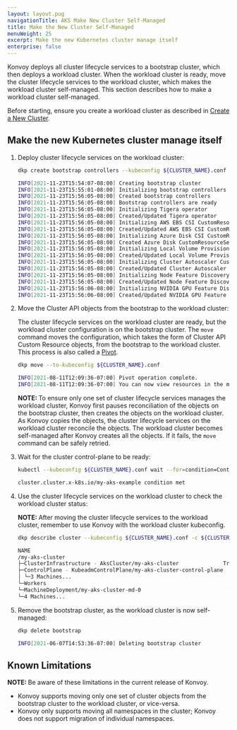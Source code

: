 ```yaml
---
layout: layout.pug
navigationTitle: AKS Make New Cluster Self-Managed
title: Make the New Cluster Self-Managed
menuWeight: 25
excerpt: Make the new Kubernetes cluster manage itself
enterprise: false
---
```


Konvoy deploys all cluster lifecycle services to a bootstrap cluster, which then deploys a workload cluster. When the workload cluster is ready, move the cluster lifecycle services to the workload cluster, which makes the workload cluster self-managed. This section describes how to make a workload cluster self-managed.

Before starting, ensure you create a workload cluster as described in [Create a New Cluster][createnewcluster].

## Make the new Kubernetes cluster manage itself

1.  Deploy cluster lifecycle services on the workload cluster:

    ```bash
    dkp create bootstrap controllers --kubeconfig ${CLUSTER_NAME}.conf
    ```

    ```sh
    INFO[2021-11-23T15:54:07-08:00] Creating bootstrap cluster                    src="bootstrap/bootstrap.go:148"
    INFO[2021-11-23T15:55:01-08:00] Initializing bootstrap controllers            src="bootstrap/controllers.go:94"
    INFO[2021-11-23T15:56:05-08:00] Created bootstrap controllers                 src="bootstrap/controllers.go:106"
    INFO[2021-11-23T15:56:05-08:00] Bootstrap controllers are ready               src="bootstrap/controllers.go:110"
    INFO[2021-11-23T15:56:05-08:00] Initializing Tigera operator                  src="bootstrap/clusterresourceset.go:37"
    INFO[2021-11-23T15:56:05-08:00] Created/Updated Tigera operator               src="bootstrap/clusterresourceset.go:42"
    INFO[2021-11-23T15:56:05-08:00] Initializing AWS EBS CSI CustomResourceSet    src="bootstrap/clusterresourceset.go:95"
    INFO[2021-11-23T15:56:05-08:00] Created/Updated AWS EBS CSI CustomResourceSet  src="bootstrap/clusterresourceset.go:100"
    INFO[2021-11-23T15:56:05-08:00] Initializing Azure Disk CSI CustomResourceSet  src="bootstrap/clusterresourceset.go:102"
    INFO[2021-11-23T15:56:05-08:00] Created Azure Disk CustomResourceSet          src="bootstrap/clusterresourceset.go:107"
    INFO[2021-11-23T15:56:05-08:00] Initializing Local Volume Provisioner CustomResourceSet  src="bootstrap/clusterresourceset.go:109"
    INFO[2021-11-23T15:56:05-08:00] Created/Updated Local Volume Provisioner CustomResourceSet  src="bootstrap/clusterresourceset.go:114"
    INFO[2021-11-23T15:56:05-08:00] Initializing Cluster Autoscaler CustomResourceSet  src="bootstrap/clusterresourceset.go:181"
    INFO[2021-11-23T15:56:05-08:00] Created/Updated Cluster Autoscaler CustomResourceSet  src="bootstrap/clusterresourceset.go:186"
    INFO[2021-11-23T15:56:05-08:00] Initializing Node Feature Discovery CustomResourceSet  src="bootstrap/clusterresourceset.go:239"
    INFO[2021-11-23T15:56:05-08:00] Created/Updated Node Feature Discovery CustomResourceSet  src="bootstrap/clusterresourceset.go:244"
    INFO[2021-11-23T15:56:06-08:00] Initializing NVIDIA GPU Feature Discovery CustomResourceSet  src="bootstrap/clusterresourceset.go:297"
    INFO[2021-11-23T15:56:06-08:00] Created/Updated NVIDIA GPU Feature Discovery CustomResourceSet  src="bootstrap/clusterresourceset.go:302"
    ```

1.  Move the Cluster API objects from the bootstrap to the workload cluster:

    The cluster lifecycle services on the workload cluster are ready, but the workload cluster configuration is on the bootstrap cluster. The `move` command moves the configuration, which takes the form of Cluster API Custom Resource objects, from the bootstrap to the workload cluster. This process is also called a [Pivot][pivot].

    ```bash
    dkp move --to-kubeconfig ${CLUSTER_NAME}.conf
    ```

    ```sh
    INFO[2021-08-11T12:09:36-07:00] Pivot operation complete.                     src="move/move.go:154"
    INFO[2021-08-11T12:09:36-07:00] You can now view resources in the moved cluster by using the --kubeconfig flag with kubectl. For example: kubectl --kubeconfig=/home/clusteradmin/.kube/config get nodes  src="move/move.go:155"
    ```

    <p class="message--note"><strong>NOTE: </strong>To ensure only one set of cluster lifecycle services manages the workload cluster, Konvoy first pauses reconciliation of the objects on the bootstrap cluster, then creates the objects on the workload cluster. As Konvoy copies the objects, the cluster lifecycle services on the workload cluster reconcile the objects. The workload cluster becomes self-managed after Konvoy creates all the objects. If it fails, the <code>move</code> command can be safely retried.</p>

1.  Wait for the cluster control-plane to be ready:

    ```bash
    kubectl --kubeconfig ${CLUSTER_NAME}.conf wait --for=condition=ControlPlaneReady "clusters/${CLUSTER_NAME}" --timeout=20m
    ```

    ```sh
    cluster.cluster.x-k8s.io/my-aks-example condition met
    ```

1.  Use the cluster lifecycle services on the workload cluster to check the workload cluster status:

    <p class="message--note"><strong>NOTE: </strong>After moving the cluster lifecycle services to the workload cluster, remember to use Konvoy with the workload cluster kubeconfig.</p>

    ```bash
    dkp describe cluster --kubeconfig ${CLUSTER_NAME}.conf -c ${CLUSTER_NAME}
    ```

    ```sh
    NAME                                                                       READY  SEVERITY  REASON  SINCE  MESSAGE
    /my-aks-cluster                                                    True                     6m37s
    ├─ClusterInfrastructure - AksCluster/my-aks-cluster              True                     13m
    ├─ControlPlane - KubeadmControlPlane/my-aks-cluster-control-plane  True                     6m37s
    │ └─3 Machines...                                                    True                     10m    See my-aks-cluster-control-plane-bmc9b, my-aks-cluster-control-plane-msftd, ...
    └─Workers
    └─MachineDeployment/my-aks-cluster-md-0                            True                     7m58s
    └─4 Machines...                                                      True                     8m10s  See my-aks-cluster-md-0-84bd8b5f5b-b8cnq, my-aks-cluster-md-0-84bd8b5f5b-j8ldg, ...
    ```

1.  Remove the bootstrap cluster, as the workload cluster is now self-managed:

    ```bash
    dkp delete bootstrap
    ```

    ```sh
    INFO[2021-06-07T14:53:36-07:00] Deleting bootstrap cluster                    src="bootstrap/bootstrap.go:182"
    ```

## Known Limitations

<p class="message--note"><strong>NOTE: </strong>Be aware of these limitations in the current release of Konvoy.</p>

- Konvoy supports moving only one set of cluster objects from the bootstrap cluster to the workload cluster, or vice-versa.
- Konvoy only supports moving all namespaces in the cluster; Konvoy does not support migration of individual namespaces.

[bootstrap]: ../bootstrap
[pivot]: https://cluster-api.sigs.k8s.io/reference/glossary.html?highlight=pivot#pivot
[createnewcluster]: ../new
